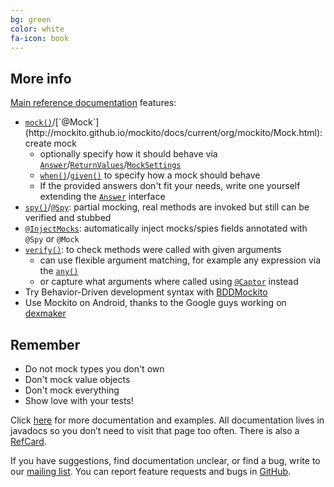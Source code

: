 ```yaml
---
bg: green
color: white
fa-icon: book
---
```


## More info

[Main reference documentation](http://mockito.github.io/mockito/docs/current/org/mockito/Mockito.html) features:

* [`mock()`](http://mockito.github.io/mockito/docs/current/org/mockito/Mockito.html#mock(java.lang.Class))/[`@Mock`](http://mockito.github.io/mockito/docs/current/org/mockito/Mock.html): create mock
     * optionally specify how it should behave via [`Answer`](http://mockito.github.io/mockito/docs/current/org/mockito/Mockito.html#field_summary)/[`ReturnValues`](http://mockito.github.io/mockito/docs/current/org/mockito/ReturnValues.html)/[`MockSettings`](http://mockito.github.io/mockito/docs/current/org/mockito/MockSettings.html)
     * [`when()`](http://mockito.github.io/mockito/docs/current/org/mockito/Mockito.html#when(T))/[`given()`](https://mockito.github.io/mockito/docs/current/org/mockito/BDDMockito.html#given(T)) to specify how a mock should behave
     * If the provided answers don't fit your needs, write one yourself extending the [`Answer`](http://mockito.github.io/mockito/docs/current/org/mockito/stubbing/Answer.html) interface
* [`spy()`](http://mockito.github.io/mockito/docs/current/org/mockito/Mockito.html#spy(T))/[`@Spy`](http://mockito.github.io/mockito/docs/current/org/mockito/Spy.html):
  partial mocking, real methods are invoked but still can be verified and stubbed
* [`@InjectMocks`](http://mockito.github.io/mockito/docs/current/org/mockito/InjectMocks.html): automatically inject mocks/spies fields annotated with `@Spy` or `@Mock`
* [`verify()`](http://mockito.github.io/mockito/docs/current/org/mockito/Mockito.html#verify(T)): to check methods were called with given arguments
    * can use flexible argument matching, for example any expression via the [`any()`](https://mockito.github.io/mockito/docs/current/org/mockito/Matchers.html#any())
    * or capture what arguments where called using [`@Captor`](http://mockito.github.io/mockito/docs/current/org/mockito/Captor.html) instead
* Try Behavior-Driven development syntax with [BDDMockito](http://mockito.github.io/mockito/docs/current/org/mockito/BDDMockito.html)
* Use Mockito on Android, thanks to the Google guys working on [dexmaker](https://github.com/crittercism/dexmaker)

## Remember

* Do not mock types you don't own
* Don't mock value objects
* Don't mock everything
* Show love with your tests!

Click [here](http://mockito.github.io/mockito/docs/current/org/mockito/Mockito.html) for more documentation and examples.
All documentation lives in javadocs so you don’t need to visit that page too often.
There is also a [RefCard](http://refcardz.dzone.com/refcardz/mockito).

If you have suggestions, find documentation unclear, or find a bug, write to our [mailing list](http://groups.google.com/group/mockito).
You can report feature requests and bugs in [GitHub](https://github.com/mockito/mockito/issues).
